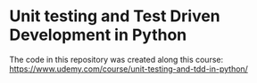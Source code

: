 # Unit testing and Test Driven Development in Python 

The code in this repository was created along this course: https://www.udemy.com/course/unit-testing-and-tdd-in-python/
